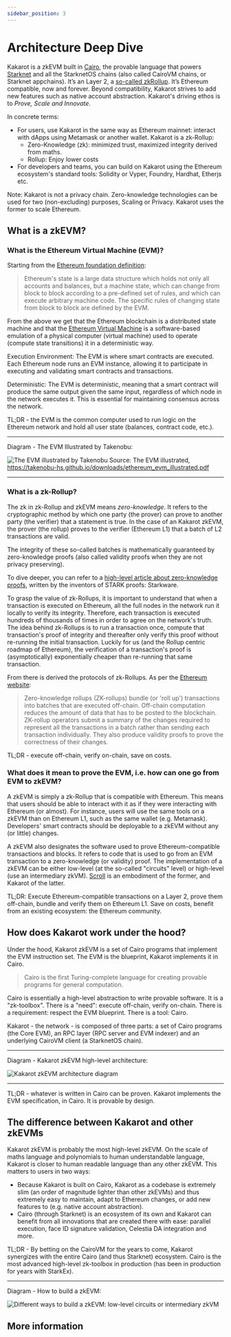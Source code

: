 ```yaml
---
sidebar_position: 3
---
```


# Architecture Deep Dive

Kakarot is a zkEVM built in [Cairo](https://www.cairo-lang.org/), the provable language that powers [Starknet](https://starkware.co/starknet/) and all the StarknetOS chains (also called CairoVM chains, or Starknet appchains). It’s an Layer 2, a [so-called zkRollup](https://ethereum.org/developers/docs/scaling/zk-rollups). It’s Ethereum compatible, now and forever. Beyond compatibility, Kakarot strives to add new features such as native account abstraction. Kakarot's driving ethos is to _Prove, Scale and Innovate_.

In concrete terms:

- For users, use Kakarot ìn the same way as Ethereum mainnet: interact with dApps using Metamask or another wallet. Kakarot is a zk-Rollup:
  - Zero-Knowledge (zk): minimized trust, maximized integrity derived from maths.
  - Rollup: Enjoy lower costs
- For developers and teams, you can build on Kakarot using the Ethereum ecosystem's standard tools: Solidity or Vyper, Foundry, Hardhat, Etherjs etc.

Note: Kakarot is not a privacy chain. Zero-knowledge technologies can be used for two (non-excluding) purposes, Scaling or Privacy. Kakarot uses the former to scale Ethereum.

## What is a zkEVM?

### What is the Ethereum Virtual Machine (EVM)?

Starting from the [Ethereum foundation definition](https://ethereum.org/developers/docs/evm#from-ledger-to-state-machine):

> Ethereum's state is a large data structure which holds not only all accounts and balances, but a machine state, which can change from block to block according to a pre-defined set of rules, and which can execute arbitrary machine code. The specific rules of changing state from block to block are defined by the EVM.

From the above we get that the Ethereum blockchain is a distributed state machine and that the [Ethereum Virtual Machine](https://ethereum.org/developers/docs/evm) is a software-based emulation of a physical computer (virtual machine) used to operate (compute state transitions) it in a deterministic way.

Execution Environment: The EVM is where smart contracts are executed. Each Ethereum node runs an EVM instance, allowing it to participate in executing and validating smart contracts and transactions.

Deterministic: The EVM is deterministic, meaning that a smart contract will produce the same output given the same input, regardless of which node in the network executes it. This is essential for maintaining consensus across the network.

TL;DR - the EVM is the common computer used to run logic on the Ethereum network and hold all user state (balances, contract code, etc.).

---

Diagram - The EVM Illustrated by Takenobu:

![The EVM illustrated by Takenobu](../static/diagrams/evm_takenobu.png)
Source: The EVM illustrated, https://takenobu-hs.github.io/downloads/ethereum_evm_illustrated.pdf

---

### What is a zk-Rollup?

The zk in zk-Rollup and zkEVM means _zero-knowledge_. It refers to the cryptographic method by which one party (the prover) can prove to another party (the verifier) that a statement is true. In the case of an Kakarot zkEVM, the prover (the rollup) proves to the verifier (Ethereum L1) that a batch of L2 transactions are valid.

The integrity of these so-called batches is mathematically guaranteed by zero-knowledge proofs (also called validity proofs when they are not privacy preserving).

To dive deeper, you can refer to a [high-level article about zero-knowledge proofs](https://medium.com/starkware/stark-math-the-journey-begins-51bd2b063c71), written by the inventors of STARK proofs: Starkware.

To grasp the value of zk-Rollups, it is important to understand that when a transaction is executed on Ethereum, all the full nodes in the network run it locally to verify its integrity. Therefore, each transaction is executed hundreds of thousands of times in order to agree on the network's truth. The idea behind zk-Rollups is to run a transaction once, compute that transaction's proof of integrity and thereafter only verify this proof without re-running the initial transaction. Luckily for us (and the Rollup centric roadmap of Ethereum), the verification of a transaction's proof is (asymptotically) exponentially cheaper than re-running that same transaction.

From there is derived the protocols of zk-Rollups. As per the [Ethereum website](https://ethereum.org/developers/docs/scaling/zk-rollups#what-are-zk-rollups):

> Zero-knowledge rollups (ZK-rollups) bundle (or 'roll up') transactions into batches that are executed off-chain. Off-chain computation reduces the amount of data that has to be posted to the blockchain. ZK-rollup operators submit a summary of the changes required to represent all the transactions in a batch rather than sending each transaction individually. They also produce validity proofs to prove the correctness of their changes.

TL;DR - execute off-chain, verify on-chain, save on costs.

### What does it mean to prove the EVM, i.e. how can one go from EVM to zkEVM?

A zkEVM is simply a zk-Rollup that is compatible with Ethereum. This means that users should be able to interact with it as if they were interacting with Ethereum (or almost). For instance, users will use the same tools on a zkEVM than on Ethereum L1, such as the same wallet (e.g. Metamask). Developers' smart contracts should be deployable to a zkEVM without any (or little) changes.

A zkEVM also designates the software used to prove Ethereum-compatible transactions and blocks. It refers to code that is used to go from an EVM transaction to a zero-knowledge (or validity) proof. The implementation of a zkEVM can be either low-level (at the so-called "circuits" level) or high-level (use an intermediary zkVM). [Scroll](https://scroll.io/) is an embodiment of the former, and Kakarot of the latter.

TL;DR: Execute Ethereum-compatible transactions on a Layer 2, prove them off-chain, bundle and verify them on Ethereum L1. Save on costs, benefit from an existing ecosystem: the Ethereum community.

## How does Kakarot work under the hood?

Under the hood, Kakarot zkEVM is a set of Cairo programs that implement the EVM instruction set. The EVM is the blueprint, Kakarot implements it in Cairo.

> Cairo is the first Turing-complete language for creating provable programs for general computation.

Cairo is essentially a high-level abstraction to write provable software. It is a "zk-toolbox". There is a "need": execute off-chain, verify on-chain. There is a requirement: respect the EVM blueprint. There is a tool: Cairo.

Kakarot - the network - is composed of three parts: a set of Cairo programs (the Core EVM), an RPC layer (RPC server and EVM indexer) and an underlying CairoVM client (a StarknetOS chain).

---

Diagram - Kakarot zkEVM high-level architecture:

![Kakarot zkEVM architecture diagram](../static/diagrams/kakarot_zkevm.png)

---

TL;DR - whatever is written in Cairo can be proven. Kakarot implements the EVM specification, in Cairo. It is provable by design.

## The difference between Kakarot and other zkEVMs

Kakarot zkEVM is probably the most high-level zkEVM. On the scale of maths language and polynomials to human understandable language, Kakarot is closer to human readable language than any other zkEVM. This matters to users in two ways:

- Because Kakarot is built on Cairo, Kakarot as a codebase is extremely slim (an order of magnitude lighter than other zkEVMs) and thus extremely easy to maintain, adapt to Ethereum changes, or add new features to (e.g. native account abstraction).
- Cairo (through Starknet) is an ecosystem of its own and Kakarot can benefit from all innovations that are created there with ease: parallel execution, face ID signature validation, Celestia DA integration and more.

TL;DR - By betting on the CairoVM for the years to come, Kakarot synergizes with the entire Cairo (and thus Starknet) ecosystem. Cairo is the most advanced high-level zk-toolbox in production (has been in production for years with StarkEx).

---

Diagram - How to build a zkEVM:

![Different ways to build a zkEVM: low-level circuits or intermediary zkVM](../static/diagrams/how_to_build_a_zkevm.png)

## More information

<!-- For information unrelated to documentation effort, link to external URLs to decrease the area to maintain: docs should contain doc-related content, and for other content (e.g. how did Kakarot start, what is the roadmap, etc.), use other media -->
